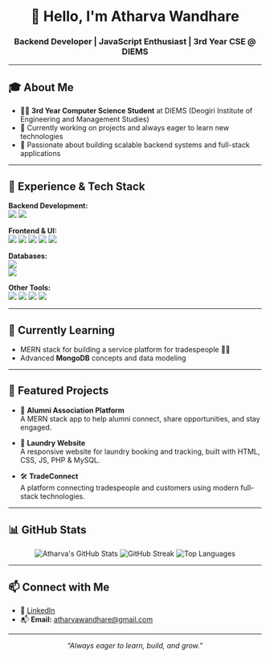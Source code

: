 <h1 align="center">👋 Hello, I'm Atharva Wandhare</h1>
<h3 align="center">Backend Developer | JavaScript Enthusiast | 3rd Year CSE @ DIEMS</h3>

---

## 🎓 About Me
- 🧑‍🎓 **3rd Year Computer Science Student** at DIEMS (Deogiri Institute of Engineering and Management Studies)
- 🌱 Currently working on projects and always eager to learn new technologies  
- 🔧 Passionate about building scalable backend systems and full-stack applications

---

## 💼 Experience & Tech Stack  
**Backend Development:**  
<img src="https://img.shields.io/badge/Node.js-339933?style=flat&logo=nodedotjs&logoColor=white"/> 
<img src="https://img.shields.io/badge/Express.js-000000?style=flat&logo=express&logoColor=white"/>

**Frontend & UI:**  
<img src="https://img.shields.io/badge/HTML5-E34F26?style=flat&logo=html5&logoColor=white"/>
<img src="https://img.shields.io/badge/CSS3-1572B6?style=flat&logo=css3&logoColor=white"/>
<img src="https://img.shields.io/badge/Bootstrap-563d7c?style=flat&logo=bootstrap&logoColor=white"/>
<img src="https://img.shields.io/badge/React-61DAFB?style=flat&logo=react&logoColor=black"/>
<img src="https://img.shields.io/badge/Next.js-000000?style=flat&logo=nextdotjs&logoColor=white"/>

**Databases:**  
<img src="https://img.shields.io/badge/MySQL-4479A1?style=flat&logo=mysql&logoColor=white"/>  
<img src="https://img.shields.io/badge/MongoDB-47A248?style=flat&logo=mongodb&logoColor=white"/>

**Other Tools:**  
<img src="https://img.shields.io/badge/Git-F05032?style=flat&logo=git&logoColor=white"/>
<img src="https://img.shields.io/badge/GitHub-181717?style=flat&logo=github&logoColor=white"/>
<img src="https://img.shields.io/badge/VS%20Code-007ACC?style=flat&logo=visual-studio-code&logoColor=white"/>
<img src="https://img.shields.io/badge/HackerRank-2EC866?style=flat&logo=HackerRank&logoColor=white"/>

---

## 🚧 Currently Learning
- MERN stack for building a service platform for tradespeople 👨‍🔧
- Advanced **MongoDB** concepts and data modeling

---

## 🌟 Featured Projects

- 🚀 **Alumni Association Platform**  
  A MERN stack app to help alumni connect, share opportunities, and stay engaged.

- 🧺 **Laundry Website**  
  A responsive website for laundry booking and tracking, built with HTML, CSS, JS, PHP & MySQL.

- 🛠️ **TradeConnect**  
  A platform connecting tradespeople and customers using modern full-stack technologies.

---

## 📊 GitHub Stats

<p align="center">
  <img src="https://github-readme-stats.vercel.app/api?username=atharvawandhare&show_icons=true&theme=tokyonight" alt="Atharva's GitHub Stats" />
  <img src="https://github-readme-streak-stats.herokuapp.com?user=atharvawandhare&theme=tokyonight&hide_border=false" alt="GitHub Streak" />
  <img src="https://github-readme-stats.vercel.app/api/top-langs/?username=atharvawandhare&layout=compact&theme=tokyonight" alt="Top Languages" />
</p>

---

## 📫 Connect with Me

- 💼 [LinkedIn](https://www.linkedin.com/in/atharva-wandhare)  
- 📬 **Email:** atharvawandhare@gmail.com  

---

<p align="center"><i>“Always eager to learn, build, and grow.”</i></p>
